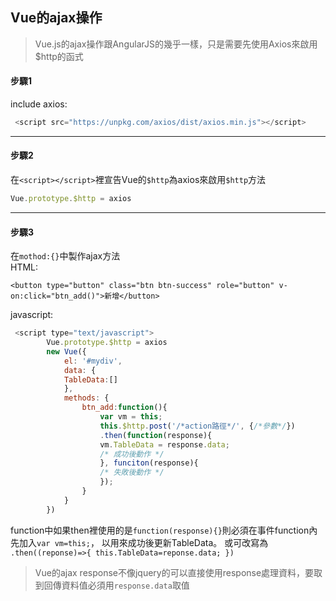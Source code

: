 ## Vue的ajax操作

>Vue.js的ajax操作跟AngularJS的幾乎一樣，只是需要先使用Axios來啟用$http的函式

#### 步驟1
include axios:
```javascript
 <script src="https://unpkg.com/axios/dist/axios.min.js"></script>
 ```
***
#### 步驟2
在`<script></script>`裡宣告Vue的`$http`為axios來啟用`$http`方法
```javascript
Vue.prototype.$http = axios
```
***
#### 步驟3
在`mothod:{}`中製作ajax方法   
HTML:
```Vue
<button type="button" class="btn btn-success" role="button" v-on:click="btn_add()">新增</button>
```
javascript:
```javascript
 <script type="text/javascript">     
        Vue.prototype.$http = axios
        new Vue({
            el: '#mydiv',
            data: {
            TableData:[]
            },
            methods: {
                btn_add:function(){
                    var vm = this;
                    this.$http.post('/*action路徑*/', {/*參數*/})
                    .then(function(response){
                    vm.TableData = response.data;
                    /* 成功後動作 */
                    }, funciton(response){
                    /* 失敗後動作 */
                    });
                }
            }
        })
```
function中如果then裡使用的是`function(response){}`則必須在事件function內先加入`var vm=this;`，
以用來成功後更新TableData。
或可改寫為
`.then((reponse)=>{
this.TableData=reponse.data;
})`  
>Vue的ajax response不像jquery的可以直接使用response處理資料，要取到回傳資料值必須用`response.data`取值
